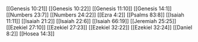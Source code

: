 [[Genesis 10:21]]
[[Genesis 10:22]]
[[Genesis 11:10]]
[[Genesis 14:1]]
[[Numbers 23:7]]
[[Numbers 24:22]]
[[Ezra 4:2]]
[[Psalms 83:8]]
[[Isaiah 11:11]]
[[Isaiah 21:2]]
[[Isaiah 22:6]]
[[Isaiah 66:19]]
[[Jeremiah 25:25]]
[[Ezekiel 27:10]]
[[Ezekiel 27:23]]
[[Ezekiel 32:22]]
[[Ezekiel 32:24]]
[[Daniel 8:2]]
[[Hosea 14:3]]
